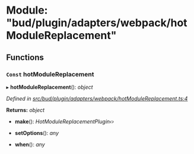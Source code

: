 # Module: "bud/plugin/adapters/webpack/hotModuleReplacement"

## Functions

### `Const` hotModuleReplacement

▸ **hotModuleReplacement**(): *object*

*Defined in [src/bud/plugin/adapters/webpack/hotModuleReplacement.ts:4](https://github.com/roots/bud-support/blob/bd00b72/src/bud/plugin/adapters/webpack/hotModuleReplacement.ts#L4)*

**Returns:** *object*

* **make**(): *HotModuleReplacementPlugin‹›*

* **setOptions**(): *any*

* **when**(): *any*

